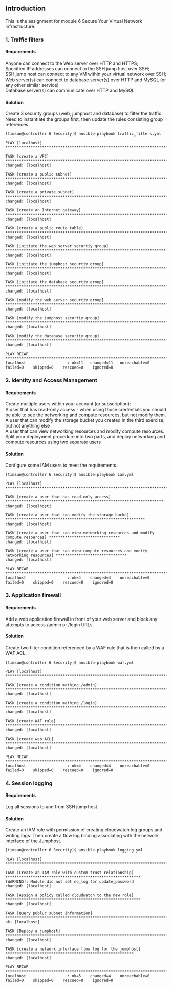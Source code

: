## Introduction
This is the assignment for module 6 Secure Your Virtual Network Infrastructure.
### 1. Traffic filters
#### Requirements
Anyone can connect to the Web server over HTTP and HTTPS;<br />
Specified IP addresses can connect to the SSH jump host over SSH;<br />
SSH jump host can connect to any VM within your virtual network over SSH;<br />
Web server(s) can connect to database server(s) over HTTP and MySQL (or any other similar service)<br />
Database server(s) can communicate over HTTP and MySQL
#### Solution
Create 3 security groups (web, jumphost and database) to filter the traffic. Need to instantiate the groups first, then update the rules consisting group references.
```
[timsun@controller 6 Security]$ ansible-playbook traffic_filters.yml 

PLAY [localhost] ***************************************************************************************************

TASK [create a VPC] ************************************************************************************************
changed: [localhost]

TASK [create a public subnet] **************************************************************************************
changed: [localhost]

TASK [create a private subnet] *************************************************************************************
changed: [localhost]

TASK [create an Internet gateway] **********************************************************************************
changed: [localhost]

TASK [create a public route table] *********************************************************************************
changed: [localhost]

TASK [initiate the web server securtiy group] **********************************************************************
changed: [localhost]

TASK [initiate the jumphost securtiy group] ************************************************************************
changed: [localhost]

TASK [initiate the database securtiy group] ************************************************************************
changed: [localhost]

TASK [modify the web server securtiy group] ************************************************************************
changed: [localhost]

TASK [modify the jumphost securtiy group] **************************************************************************
changed: [localhost]

TASK [modify the database securtiy group] **************************************************************************
changed: [localhost]

PLAY RECAP *********************************************************************************************************
localhost                  : ok=11   changed=11   unreachable=0    failed=0    skipped=0    rescued=0    ignored=0  
```

### 2. Identity and Access Management
#### Requirements
Create multiple users within your account (or subscription):<br />
A user that has read-only access - when using those credentials you should be able to see the networking and compute resources, but not modify them.<br />
A user that can modify the storage bucket you created in the third exercise, but not anything else<br />
A user that can view networking resources and modify compute resources. Split your deployment procedure into two parts, and deploy networking and compute resources using two separate users<br />

#### Solution
Configure some IAM users to meet the requirements.
```
[timsun@controller 6 Security]$ ansible-playbook iam.yml             

PLAY [localhost] ***************************************************************************************************

TASK [create a user that has read-only access] *********************************************************************
changed: [localhost]

TASK [create a user that can modify the storage bucke] *************************************************************
changed: [localhost]

TASK [create a user that can view networking resources and modify compute resources] *******************************
changed: [localhost]

TASK [create a user that can view compute resources and modify networking resources] *******************************
changed: [localhost]

PLAY RECAP *********************************************************************************************************
localhost                  : ok=4    changed=4    unreachable=0    failed=0    skipped=0    rescued=0    ignored=0   
```

### 3. Application firewall
#### Requirements
Add a web application firewall in front of your web server and block any attempts to access /admin or /login URLs.

#### Solution
Create two filter condition referenced by a WAF rule that is then called by a WAF ACL.
```
[timsun@controller 6 Security]$ ansible-playbook waf.yml

PLAY [localhost] ***************************************************************************************************

TASK [create a condition mathing /admin] ***************************************************************************
changed: [localhost]

TASK [create a condition mathing /login] ***************************************************************************
changed: [localhost]

TASK [create WAF rule] *********************************************************************************************
changed: [localhost]

TASK [create web ACL] **********************************************************************************************
changed: [localhost]

PLAY RECAP *********************************************************************************************************
localhost                  : ok=4    changed=4    unreachable=0    failed=0    skipped=0    rescued=0    ignored=0   
```

### 4. Session logging
#### Requirements
Log all sessions to and from SSH jump host.

#### Solution
Create an IAM role with permission of creating cloudwatch log groups and writing logs. Then create a flow log binding associating with the network interface of the Jumphost.
```
[timsun@controller 6 Security]$ ansible-playbook logging.yml 

PLAY [localhost] ***************************************************************************************************

TASK [Create an IAM role with custom trust relationship] ***********************************************************
[WARNING]: Module did not set no_log for update_password
changed: [localhost]

TASK [Assign a policy called cloudwatch to the new role] ***********************************************************
changed: [localhost]

TASK [Query publuc subnet information] *****************************************************************************
ok: [localhost]

TASK [Deploy a jumphost] *******************************************************************************************
changed: [localhost]

TASK [create a network interface flow log for the jumphost] ********************************************************
changed: [localhost]

PLAY RECAP *********************************************************************************************************
localhost                  : ok=5    changed=4    unreachable=0    failed=0    skipped=0    rescued=0    ignored=0   
```
